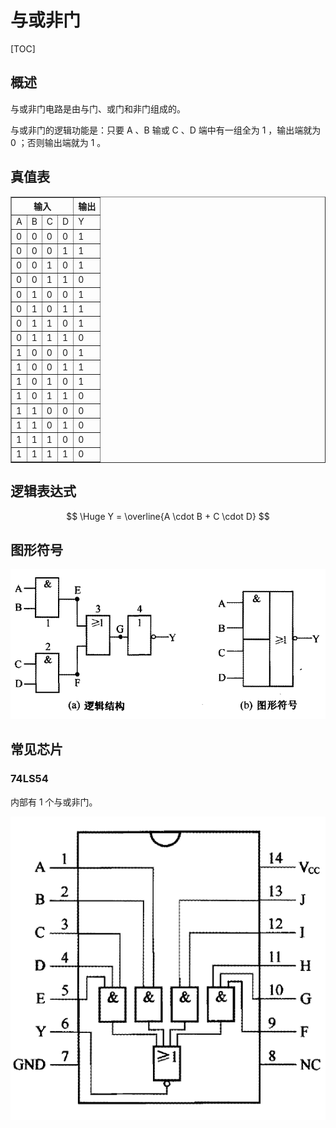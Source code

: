 # 与或非门

[TOC]

## 概述

与或非门电路是由与门、或门和非门组成的。

与或非门的逻辑功能是：只要 A 、B 输或 C 、D 端中有一组全为 1 ，输出端就为 0 ；否则输出端就为 1 。

## 真值表

<table border="1">
<tr>
  <th colspan="4">输入</th><th>输出</th>
</tr>
<tr>
  <td>A</td><td>B</td><td>C</td><td>D</td><td>Y</td>
</tr>
<tr>
  <td>0</td><td>0</td><td>0</td><td>0</td><td>1</td>
</tr>
<tr>
  <td>0</td><td>0</td><td>0</td><td>1</td><td>1</td>
</tr>
<tr>
  <td>0</td><td>0</td><td>1</td><td>0</td><td>1</td>
</tr>
<tr>
  <td>0</td><td>0</td><td>1</td><td>1</td><td>0</td>
</tr>
<tr>
  <td>0</td><td>1</td><td>0</td><td>0</td><td>1</td>
</tr>
<tr>
  <td>0</td><td>1</td><td>0</td><td>1</td><td>1</td>
</tr>
<tr>
  <td>0</td><td>1</td><td>1</td><td>0</td><td>1</td>
</tr>
<tr>
  <td>0</td><td>1</td><td>1</td><td>1</td><td>0</td>
</tr>
<tr>
  <td>1</td><td>0</td><td>0</td><td>0</td><td>1</td>
</tr>
<tr>
  <td>1</td><td>0</td><td>0</td><td>1</td><td>1</td>
</tr>
<tr>
  <td>1</td><td>0</td><td>1</td><td>0</td><td>1</td>
</tr>
<tr>
  <td>1</td><td>0</td><td>1</td><td>1</td><td>0</td>
</tr>
<tr>
  <td>1</td><td>1</td><td>0</td><td>0</td><td>0</td>
</tr>
<tr>
  <td>1</td><td>1</td><td>0</td><td>1</td><td>0</td>
</tr>
<tr>
  <td>1</td><td>1</td><td>1</td><td>0</td><td>0</td>
</tr>
<tr>
  <td>1</td><td>1</td><td>1</td><td>1</td><td>0</td>
</tr>
</table>



## 逻辑表达式

$$
\Huge Y = \overline{A \cdot B + C \cdot D}
$$

## 图形符号

 ![](../Images/与或非门符号.png)

## 常见芯片

### 74LS54

内部有 1 个与或非门。

 ![](../Images/74LS54-1.png)